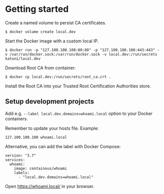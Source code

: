 # Getting started

Create a named volume to persist CA certificates.

```
$ docker volume create local.dev
```

Start the Docker image with a custom local IP.

```
$ docker run -p "127.100.100.100:80:80" -p "127.100.100.100:443:443" -v /var/run/docker.sock:/var/run/docker.sock -v local.dev:/run/secrets katoni/local.dev
```

Download Root CA from container:

```
$ docker cp local.dev:/run/secrets/root_ca.crt .
```

Install the Root CA into your Trusted Root Certification Authorities store.

## Setup development projects

Add e.g. `--label local.dev.domains=whoami.local` option to your Docker containers.

Remember to update your hosts file. Example:

```
127.100.100.100 whoami.local
```

Alternative, you can add the label with Docker Compose:

```
version: "3.7"
services:
  whoami:
    image: containous/whoami
    labels:
      - "local.dev.domains=whoami.local"
```

Open https://whoami.local/ in your browser.

